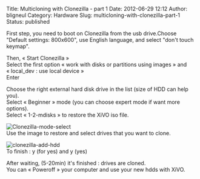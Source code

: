 Title: Multicloning with Clonezilla - part 1
Date: 2012-06-29 12:12
Author: bligneul
Category: Hardware
Slug: multicloning-with-clonezilla-part-1
Status: published

First step, you need to boot on Clonezilla from the usb drive.Choose
"Default settings: 800x600", use English language, and select "don't
touch keymap".  
  
Then, « Start Clonezilla »  
Select the first option « work with disks or partitions using images »
and « local\_dev : use local device »  
Enter  
  
Choose the right external hard disk drive in the list (size of HDD can
help you).  
Select « Beginner » mode (you can choose expert mode if want more
options).  
Select « 1-2-mdisks » to restore the XiVO iso file.  
  
![Clonezilla-mode-select](/public/.clonezilla-select-mode_m.jpg "Clonezilla-mode-select, juin 2012")  
Use the image to restore and select drives that you want to clone.  
  
![clonezilla-add-hdd](/public/.clonezilla-add-hdd_m.jpg "clonezilla-add-hdd, juil. 2012")  
To finish : y (for yes) and y (yes)  
  
After waiting, (5-20min) it's finished : drives are cloned.  
You can « Poweroff » your computer and use your new hdds with XiVO.

</p>

